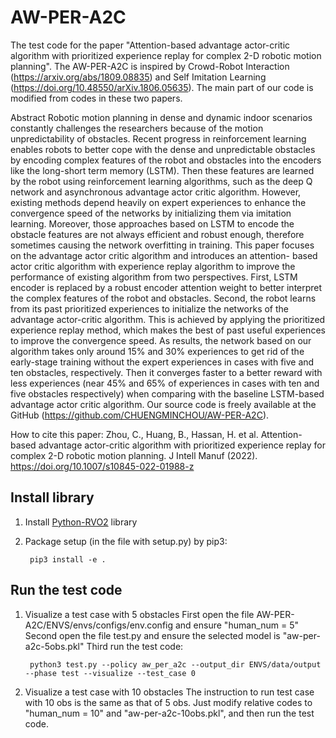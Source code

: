 # AW-PER-A2C
The test code for the paper "Attention-based advantage actor-critic algorithm with prioritized experience replay for complex 2-D robotic motion planning".
The AW-PER-A2C is inspired by Crowd-Robot Interaction (https://arxiv.org/abs/1809.08835) and Self Imitation Learning (https://doi.org/10.48550/arXiv.1806.05635). The main part of our code is modified from codes in these two papers.

Abstract
Robotic motion planning in dense and dynamic indoor scenarios constantly challenges the researchers because of the motion
unpredictability of obstacles. Recent progress in reinforcement learning enables robots to better cope with the dense and
unpredictable obstacles by encoding complex features of the robot and obstacles into the encoders like the long-short term
memory (LSTM). Then these features are learned by the robot using reinforcement learning algorithms, such as the deep Q
network and asynchronous advantage actor critic algorithm. However, existing methods depend heavily on expert experiences
to enhance the convergence speed of the networks by initializing them via imitation learning. Moreover, those approaches
based on LSTM to encode the obstacle features are not always efficient and robust enough, therefore sometimes causing
the network overfitting in training. This paper focuses on the advantage actor critic algorithm and introduces an attention-
based actor critic algorithm with experience replay algorithm to improve the performance of existing algorithm from two
perspectives. First, LSTM encoder is replaced by a robust encoder attention weight to better interpret the complex features of
the robot and obstacles. Second, the robot learns from its past prioritized experiences to initialize the networks of the advantage
actor-critic algorithm. This is achieved by applying the prioritized experience replay method, which makes the best of past
useful experiences to improve the convergence speed. As results, the network based on our algorithm takes only around 15%
and 30% experiences to get rid of the early-stage training without the expert experiences in cases with five and ten obstacles,
respectively. Then it converges faster to a better reward with less experiences (near 45% and 65% of experiences in cases
with ten and five obstacles respectively) when comparing with the baseline LSTM-based advantage actor critic algorithm.
Our source code is freely available at the GitHub (https://github.com/CHUENGMINCHOU/AW-PER-A2C).

How to cite this paper:
Zhou, C., Huang, B., Hassan, H. et al. Attention-based advantage actor-critic algorithm with prioritized experience replay for complex 2-D robotic motion planning. J Intell Manuf (2022). https://doi.org/10.1007/s10845-022-01988-z



## Install library
1. Install [Python-RVO2](https://github.com/sybrenstuvel/Python-RVO2) library
2. Package setup (in the file with setup.py) by pip3: 
        
        pip3 install -e .


## Run the test code
1. Visualize a test case with 5 obstacles
    First open the file AW-PER-A2C/ENVS/envs/configs/env.config and ensure "human_num = 5"
    Second open the file test.py and ensure the selected model is "aw-per-a2c-5obs.pkl"
    Third run the test code:
    
        python3 test.py --policy aw_per_a2c --output_dir ENVS/data/output --phase test --visualize --test_case 0

2. Visualize a test case with 10 obstacles
   The instruction to run test case with 10 obs is the same as that of 5 obs. Just modify relative codes to "human_num = 10" and "aw-per-a2c-10obs.pkl", and then run the test code.
